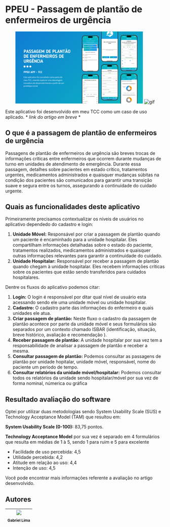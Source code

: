 # PPEU - Passagem de plantão de enfermeiros de urgência 

<p align="center">
  <img src="banner.png" height="auto" width="80%" alt="banner">
  <img src="gif.gif" height="auto" width="20%" alt="gif">
</p>

Este aplicativo foi desenvolvido em meu TCC como um caso de uso aplicado. * *link do artigo em breve* *

## O que é a passagem de plantão de enfermeiros de urgência
Passagens de plantão de enfermeiros de urgência são breves trocas de informações críticas entre enfermeiros que ocorrem durante mudanças de turno em unidades de atendimento de emergência. Durante essa passagem, detalhes sobre pacientes em estado crítico, tratamentos urgentes, medicamentos administrados e quaisquer mudanças súbitas na condição dos pacientes são comunicados para garantir uma transição suave e segura entre os turnos, assegurando a continuidade do cuidado urgente.

## Quais as funcionalidades deste aplicativo
Primeiramente precisamos contextualizar os níveis de usuários no aplicativo dependedo do cadastro e login:
1. **Unidade Móvel:** Responsável por criar a passagem de plantão quando um paciente é encaminhado para a unidade hospitalar. Eles compartilham informações detalhadas sobre o estado do paciente, tratamentos realizados, medicamentos administrados e quaisquer outras informações relevantes para garantir a continuidade do cuidado.
2. **Unidade Hospitalar:** Responsável por receber a passagem de plantão quando chegam à unidade hospitalar. Eles recebem informações críticas sobre os pacientes que estão sendo transferidos para cuidados hospitalares.

Dentre os fluxos do aplicativo podemos citar:
1. **Login:** O login é responsável por ditar qual nível de usuário esta acessando sendo ele uma unidade móvel ou unidade hospitalar.
2. **Cadastro:** O cadastro parte das informações do enfermeiro e quais unidades ele atua.
3. **Criar passagem de plantão:** Neste fluxo o cadastro da passagem de plantão acontece por parte da unidade móvel e seus formulários são separados por um contexto chamado ISBAR (identificação, situação, breve histórico, avaliação e recomendação ).
4. **Receber passagem de plantão:** A unidade hospitalar por sua vez tem a responsabilidade de analisar a passagem de plantão e receber a mesma.
5. **Consultar passagem de plantão:** Podemos consultar as passagens de plantão por unidade hopitalar, unidade móvel, responsável, nome do paciente um periodo de tempo.
6. **Consultar relatórios da unidade móvel/hospitalar:** Podemos consultar todos os relatórios da unidade sendo hospitalar/móvel por sua vez de forma nominal, númerica ou gráfica

## Resultado avaliação do software
Optei por utilizar duas metodologias sendo System Usability Scale (SUS) e Technology Acceptance Model (TAM) que resultou em:

**System Usability Scale (0-100):** 83,75 pontos.

**Technology Acceptance Model** por sua vez é separado em 4 formulários que resulta em médias de 1 à 5, sendo 1 para ruim e 5 para excelente
  - Facilidade de uso percebida: 4,5
  - Utilidade percebida: 4,2
  - Atitude em relação ao uso: 4,4
  - Intenção de uso: 4,5

Você pode encontrar mais informações referente a avaliação no artigo desenvolvido.

## Autores
| [<img src="https://github.com/Gabriellimmaa.png" width=115><br><sub>Gabriel Lima</sub>](https://github.com/Gabriellimmaa) |
| :---: 
